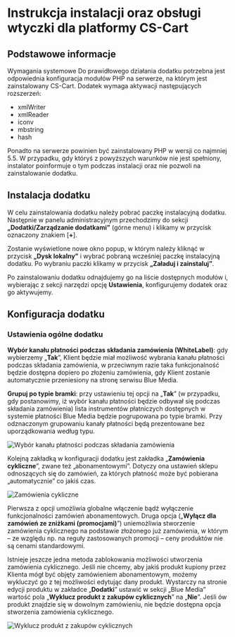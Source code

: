 # Instrukcja instalacji oraz obsługi wtyczki dla platformy CS-Cart

## Podstawowe informacje

Wymagania systemowe 
Do prawidłowego działania dodatku potrzebna jest odpowiednia konfiguracja modułów PHP na serwerze, na którym jest zainstalowany CS-Cart. Dodatek wymaga aktywacji następujących rozszerzeń: 
- xmlWriter 
- xmlReader 
- iconv 
- mbstring 
- hash 

Ponadto na serwerze powinien być zainstalowany PHP w wersji co najmniej 5.5. W przypadku, gdy któryś z powyższych warunków nie jest spełniony, instalator poinformuje o tym podczas instalacji oraz nie pozwoli na zainstalowanie dodatku. 


## Instalacja dodatku 

W celu zainstalowania dodatku należy pobrać paczkę instalacyjną dodatku. Następnie w panelu administracyjnym przechodzimy do sekcji **„Dodatki/Zarządzanie dodatkami”** (górne menu) i klikamy w przycisk oznaczony znakiem [**+**]. 

Zostanie wyświetlone nowe okno popup, w którym należy kliknąć w przycisk **„Dysk lokalny”** i wybrać pobraną wcześniej paczkę instalacyjną dodatku. Po wybraniu paczki klikamy w przycisk **„Załaduj i zainstaluj”**. 

 Po zainstalowaniu dodatku odnajdujemy go na liście dostępnych modułów i, wybierając z sekcji narzędzi opcję **Ustawienia**, konfigurujemy dodatek oraz go aktywujemy. 
 
 ## Konfiguracja dodatku 

### Ustawienia ogólne dodatku 

**Wybór kanału płatności podczas składania zamówienia (WhiteLabel)**: gdy wybierzemy „**Tak**”, Klient będzie miał możliwość wybrania kanału płatności podczas składania zamówienia, w przeciwnym razie taka funkcjonalność będzie dostępna dopiero po złożeniu zamówienia, gdy Klient zostanie automatycznie przeniesiony na stronę serwisu Blue Media. 

**Grupuj po typie bramki**: przy ustawieniu tej opcji na „**Tak**” (w przypadku, gdy postanowimy, iż wybór kanału płatności będzie odbywał się podczas składania zamówienia) lista instrumentów płatniczych dostępnych w systemie płatności Blue Media będzie pogrupowana po typie bramki. Przy odznaczonym grupowaniu kanały płatności będą prezentowane bez uporządkowania według typu. 

![Wybór kanału płatności podczas składania zamówienia](https://user-images.githubusercontent.com/87177993/126763397-ef9b899e-03ea-4ba6-ae1f-8fdbe0ff0ae2.jpg)

Kolejną zakładką w konfiguracji dodatku jest zakładka „**Zamówienia cykliczne**”, zwane też „abonamentowymi”. Dotyczy ona ustawień sklepu odnoszących się do zamówień, za których płatność może być pobierana „automatycznie” co jakiś czas. 

![Zamówienia cykliczne](https://user-images.githubusercontent.com/87177993/126763537-08f70dde-7fe1-490d-b25b-86b7ff965225.jpg)

Pierwsza z opcji umożliwia globalne włączenie bądź wyłączenie funkcjonalności zamówień abonamentowych. Druga opcja („**Wyłącz dla zamówień ze zniżkami (promocjami)**”) uniemożliwia stworzenie zamówienia cyklicznego na podstawie złożonego już zamówienia, w którym – ze względu np. na reguły zastosowanych promocji – ceny produktów nie są cenami standardowymi. 

Istnieje jeszcze jedna metoda zablokowania możliwości utworzenia zamówienia cyklicznego. Jeśli nie chcemy, aby jakiś produkt kupiony przez Klienta mógł być objęty zamówieniem abonamentowym, możemy wykluczyć go z tej możliwości edytując dany produkt. Wystarczy na stronie edycji produktu w zakładce „**Dodatki**” ustawić w sekcji „Blue Media” wartość pola „**Wyklucz produkt z zakupów cyklicznych**” na „**Nie**”. Jeśli ów produkt znajdzie się w dowolnym zamówieniu, nie będzie dostępna opcja stworzenia zamówienia cyklicznego. 

![Wyklucz produkt z zakupów cyklicznych](https://user-images.githubusercontent.com/87177993/126763771-35ca0234-3489-4029-83a9-486cca348cad.png)


